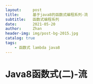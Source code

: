 ```yaml
---
layout:     post   				    							
title:      基于java8的函数式编程系列-流
subtitle:   函数式编程系列
date:       2021-05-20 											
author:     Zhan 												
header-img: img/post-bg-2015.jpg 								
catalog: true 													
tags:														
    - 函数式 lambda java8
---
```


# Java8函数式(二)-流

